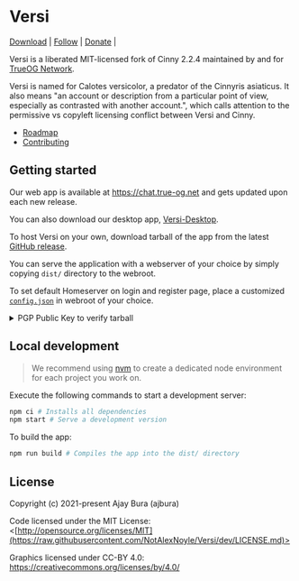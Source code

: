 # Versi
<p>
    <a href="https://github.com/NotAlexNoyle/Versi/releases">Download</a> | 
    <a href="https://mastodon.gamedev.place/@trueog">Follow</a> | 
    <a href="https://store.trueog.net">Donate</a> | 
</p>

Versi is a liberated MIT-licensed fork of Cinny 2.2.4 maintained by and for [TrueOG Network](https://true-og.net/).

Versi is named for Calotes versicolor, a predator of the Cinnyris asiaticus. It also means "an account or description from a particular point of view, especially as contrasted with another account.", which calls attention to the permissive vs copyleft licensing conflict between Versi and Cinny.

- [Roadmap](https://true-og.net/todo-list)
- [Contributing](https://true-og.net/TrueOG-Contributor-Guide.pdf)

## Getting started
Our web app is available at https://chat.true-og.net and gets updated upon each new release.

You can also download our desktop app, [Versi-Desktop](https://github.com/NotAlexNoyle/Versi-Desktop).

To host Versi on your own, download tarball of the app from the latest [GitHub release](https://github.com/NotAlexNoyle/Versi/releases/latest).

You can serve the application with a webserver of your choice by simply copying `dist/` directory to the webroot.

To set default Homeserver on login and register page, place a customized [`config.json`](config.json) in webroot of your choice.

<details>
<summary>PGP Public Key to verify tarball</summary>

```
TBA on first release.
```
</details>

## Local development
> We recommend using [nvm](https://github.com/nvm-sh/nvm) to create a dedicated node environment for each project you work on.

Execute the following commands to start a development server:
```sh
npm ci # Installs all dependencies
npm start # Serve a development version
```

To build the app:
```sh
npm run build # Compiles the app into the dist/ directory
```

## License

Copyright (c) 2021-present Ajay Bura (ajbura)

Code licensed under the MIT License: <[http://opensource.org/licenses/MIT](https://raw.githubusercontent.com/NotAlexNoyle/Versi/dev/LICENSE.md)>

Graphics licensed under CC-BY 4.0: <https://creativecommons.org/licenses/by/4.0/>
